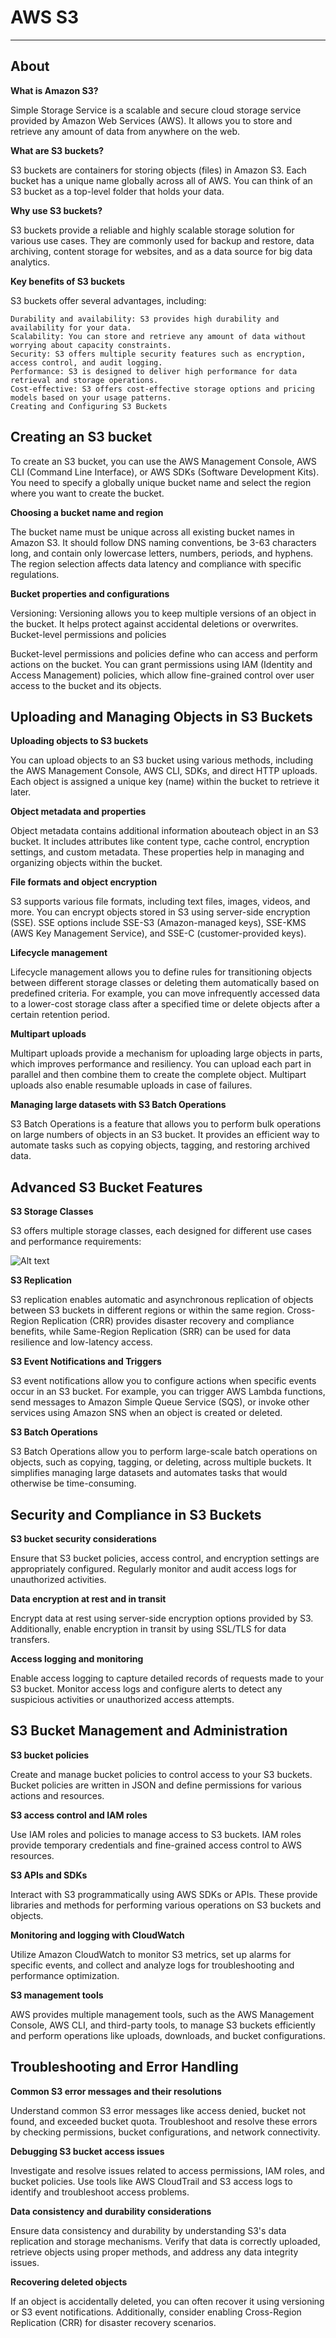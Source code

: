 # AWS S3
-------------------

## About

**What is Amazon S3?**

Simple Storage Service is a scalable and secure cloud storage service provided by Amazon Web Services (AWS). It allows you to store and retrieve any amount of data from anywhere on the web.

**What are S3 buckets?**

S3 buckets are containers for storing objects (files) in Amazon S3. Each bucket has a unique name globally across all of AWS. You can think of an S3 bucket as a top-level folder that holds your data.

**Why use S3 buckets?**

S3 buckets provide a reliable and highly scalable storage solution for various use cases. They are commonly used for backup and restore, data archiving, content storage for websites, and as a data source for big data analytics.

**Key benefits of S3 buckets**

S3 buckets offer several advantages, including:

```
Durability and availability: S3 provides high durability and availability for your data.
Scalability: You can store and retrieve any amount of data without worrying about capacity constraints.
Security: S3 offers multiple security features such as encryption, access control, and audit logging.
Performance: S3 is designed to deliver high performance for data retrieval and storage operations.
Cost-effective: S3 offers cost-effective storage options and pricing models based on your usage patterns.
Creating and Configuring S3 Buckets
```

## Creating an S3 bucket


To create an S3 bucket, you can use the AWS Management Console, AWS CLI (Command Line Interface), or AWS SDKs (Software Development Kits). You need to specify a globally unique bucket name and select the region where you want to create the bucket.


**Choosing a bucket name and region**

The bucket name must be unique across all existing bucket names in Amazon S3. It should follow DNS naming conventions, be 3-63 characters long, and contain only lowercase letters, numbers, periods, and hyphens. The region selection affects data latency and compliance with specific regulations.

**Bucket properties and configurations**

Versioning: Versioning allows you to keep multiple versions of an object in the bucket. It helps protect against accidental deletions or overwrites.
Bucket-level permissions and policies

Bucket-level permissions and policies define who can access and perform actions on the bucket. You can grant permissions using IAM (Identity and Access Management) policies, which allow fine-grained control over user access to the bucket and its objects.

## Uploading and Managing Objects in S3 Buckets

**Uploading objects to S3 buckets**

You can upload objects to an S3 bucket using various methods, including the AWS Management Console, AWS CLI, SDKs, and direct HTTP uploads. Each object is assigned a unique key (name) within the bucket to retrieve it later.

**Object metadata and properties**

Object metadata contains additional information abouteach object in an S3 bucket. It includes attributes like content type, cache control, encryption settings, and custom metadata. These properties help in managing and organizing objects within the bucket.

**File formats and object encryption**

S3 supports various file formats, including text files, images, videos, and more. You can encrypt objects stored in S3 using server-side encryption (SSE). SSE options include SSE-S3 (Amazon-managed keys), SSE-KMS (AWS Key Management Service), and SSE-C (customer-provided keys).

**Lifecycle management**

Lifecycle management allows you to define rules for transitioning objects between different storage classes or deleting them automatically based on predefined criteria. For example, you can move infrequently accessed data to a lower-cost storage class after a specified time or delete objects after a certain retention period.

**Multipart uploads**

Multipart uploads provide a mechanism for uploading large objects in parts, which improves performance and resiliency. You can upload each part in parallel and then combine them to create the complete object. Multipart uploads also enable resumable uploads in case of failures.

**Managing large datasets with S3 Batch Operations**

S3 Batch Operations is a feature that allows you to perform bulk operations on large numbers of objects in an S3 bucket. It provides an efficient way to automate tasks such as copying objects, tagging, and restoring archived data.

## Advanced S3 Bucket Features

**S3 Storage Classes**

S3 offers multiple storage classes, each designed for different use cases and performance requirements:

![Alt text](image.png)

**S3 Replication**

S3 replication enables automatic and asynchronous replication of objects between S3 buckets in different regions or within the same region. Cross-Region Replication (CRR) provides disaster recovery and compliance benefits, while Same-Region Replication (SRR) can be used for data resilience and low-latency access.

**S3 Event Notifications and Triggers**

S3 event notifications allow you to configure actions when specific events occur in an S3 bucket. For example, you can trigger AWS Lambda functions, send messages to Amazon Simple Queue Service (SQS), or invoke other services using Amazon SNS when an object is created or deleted.

**S3 Batch Operations**

S3 Batch Operations allow you to perform large-scale batch operations on objects, such as copying, tagging, or deleting, across multiple buckets. It simplifies managing large datasets and automates tasks that would otherwise be time-consuming.

## Security and Compliance in S3 Buckets

**S3 bucket security considerations**

Ensure that S3 bucket policies, access control, and encryption settings are appropriately configured. Regularly monitor and audit access logs for unauthorized activities.

**Data encryption at rest and in transit**

Encrypt data at rest using server-side encryption options provided by S3. Additionally, enable encryption in transit by using SSL/TLS for data transfers.

**Access logging and monitoring**

Enable access logging to capture detailed records of requests made to your S3 bucket. Monitor access logs and configure alerts to detect any suspicious activities or unauthorized access attempts.

## S3 Bucket Management and Administration

**S3 bucket policies**

Create and manage bucket policies to control access to your S3 buckets. Bucket policies are written in JSON and define permissions for various actions and resources.

**S3 access control and IAM roles**

Use IAM roles and policies to manage access to S3 buckets. IAM roles provide temporary credentials and fine-grained access control to AWS resources.

**S3 APIs and SDKs**

Interact with S3 programmatically using AWS SDKs or APIs. These provide libraries and methods for performing various operations on S3 buckets and objects.

**Monitoring and logging with CloudWatch**

Utilize Amazon CloudWatch to monitor S3 metrics, set up alarms for specific events, and collect and analyze logs for troubleshooting and performance optimization.

**S3 management tools**

AWS provides multiple management tools, such as the AWS Management Console, AWS CLI, and third-party tools, to manage S3 buckets efficiently and perform operations like uploads, downloads, and bucket configurations.

## Troubleshooting and Error Handling

**Common S3 error messages and their resolutions**

Understand common S3 error messages like access denied, bucket not found, and exceeded bucket quota. Troubleshoot and resolve these errors by checking permissions, bucket configurations, and network connectivity.

**Debugging S3 bucket access issues**

Investigate and resolve issues related to access permissions, IAM roles, and bucket policies. Use tools like AWS CloudTrail and S3 access logs to identify and troubleshoot access problems.

**Data consistency and durability considerations**

Ensure data consistency and durability by understanding S3's data replication and storage mechanisms. Verify that data is correctly uploaded, retrieve objects using proper methods, and address any data integrity issues.

**Recovering deleted objects**

If an object is accidentally deleted, you can often recover it using versioning or S3 event notifications. Additionally, consider enabling Cross-Region Replication (CRR) for disaster recovery scenarios.